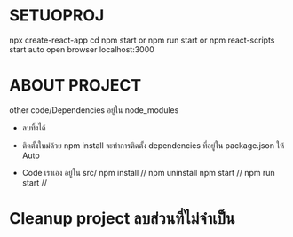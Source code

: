 # SETUOPROJ

npx create-react-app <project name>
cd <project name>
npm start or npm run start or npm react-scripts start
auto open browser localhost:3000

# ABOUT PROJECT

other code/Dependencies อยู่ใน node_modules

- ลบทิ้งได้
- ติดตั้งใหม่ด้วย npm install จะทำการติดตั้ง
  dependencies ที่อยู่ใน package.json ให้ Auto

- Code เราเอง อยู่ใน src/
  npm install // npm uninstall
  npm start // npm run start //

# Cleanup project ลบส่วนที่ไม่จำเป็น
